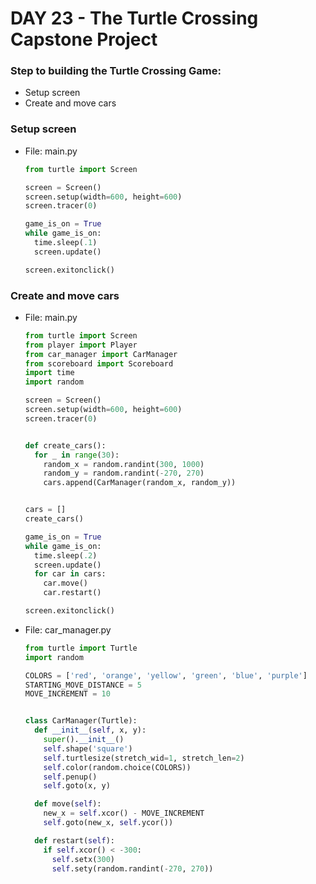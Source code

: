 # DAY 23 - The Turtle Crossing Capstone Project

### Step to building the Turtle Crossing Game:
- Setup screen
- Create and move cars

### Setup screen
- File: main.py
  ```py
  from turtle import Screen

  screen = Screen()
  screen.setup(width=600, height=600)
  screen.tracer(0)

  game_is_on = True
  while game_is_on:
    time.sleep(.1)
    screen.update()

  screen.exitonclick()
  ```

### Create and move cars
- File: main.py
  ```py
  from turtle import Screen
  from player import Player
  from car_manager import CarManager
  from scoreboard import Scoreboard
  import time
  import random

  screen = Screen()
  screen.setup(width=600, height=600)
  screen.tracer(0)


  def create_cars():
    for _ in range(30):
      random_x = random.randint(300, 1000)
      random_y = random.randint(-270, 270)
      cars.append(CarManager(random_x, random_y))


  cars = []
  create_cars()

  game_is_on = True
  while game_is_on:
    time.sleep(.2)
    screen.update()
    for car in cars:
      car.move()
      car.restart()

  screen.exitonclick()
  ```
- File: car_manager.py
  ```py
  from turtle import Turtle
  import random

  COLORS = ['red', 'orange', 'yellow', 'green', 'blue', 'purple']
  STARTING_MOVE_DISTANCE = 5
  MOVE_INCREMENT = 10


  class CarManager(Turtle):
    def __init__(self, x, y):
      super().__init__()
      self.shape('square')
      self.turtlesize(stretch_wid=1, stretch_len=2)
      self.color(random.choice(COLORS))
      self.penup()
      self.goto(x, y)

    def move(self):
      new_x = self.xcor() - MOVE_INCREMENT
      self.goto(new_x, self.ycor())

    def restart(self):
      if self.xcor() < -300:
        self.setx(300)
        self.sety(random.randint(-270, 270))
  ```